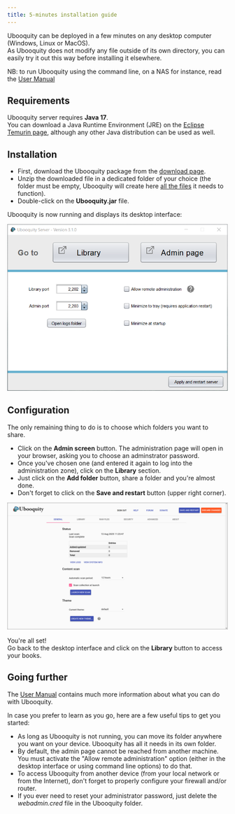 ```yaml
---
title: 5-minutes installation guide
---
```


Ubooquity can be deployed in a few minutes on any desktop computer (Windows, Linux or MacOS).  
As Ubooquity does not modify any file outside of its own directory, you can easily try it out this way before installing it elsewhere.


NB: to run Ubooquity using the command line, on a NAS for instance, read the [User Manual](manual.html)

## Requirements

Ubooquity server requires **Java 17**.  
You can download a Java Runtime Environment (JRE) on the [Eclipse Temurin page](https://adoptium.net/en-GB/temurin/releases), although any other Java distribution can be used as well.


## Installation

* First, download the Ubooquity package from the [download page](http://vaemendis.net/ubooquity/static2/download).  
* Unzip the downloaded file in a dedicated folder of your choice (the folder must be empty, Ubooquity will create here [all the files](dir-structure.html) it needs to function).
* Double-click on the **Ubooquity.jar** file.

Ubooquity is now running and displays its desktop interface:

![](../assets/images/screenshots/desktop-interface-2.png)


## Configuration

The only remaining thing to do is to choose which folders you want to share.

* Click on the **Admin screen** button. The administration page will open in your browser, asking you to choose an adminstrator password.  
* Once you've chosen one (and entered it again to log into the administration zone), click on the **Library** section.
* Just click on the **Add folder** button, share a folder and you're almost done.
* Don't forget to click on the **Save and restart** button (upper right corner). 

![](../assets/images/screenshots/web-admin-general-2.png)


You're all set!  
Go back to the desktop interface and click on the **Library** button to access your books.

## Going further

The [User Manual](manual.html) contains much more information about what you can do with Ubooquity.

In case you prefer to learn as you go, here are a few useful tips to get you started:

* As long as Ubooquity is not running, you can move its folder anywhere you want on your device. Ubooquity has all it needs in its own folder.
* By default, the admin page cannot be reached from another machine. You must activate the "Allow remote administration" option (either in the desktop interface or using command line options) to do that.
* To access Ubooquity from another device (from your local network or from the Internet), don't forget to properly configure your firewall and/or router.
* If you ever need to reset your administrator password, just delete the *webadmin.cred* file in the Ubooquity folder.
